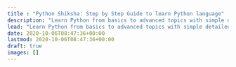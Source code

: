 ```yaml
---
title : "Python Shiksha: Step by Step Guide to learn Python language"
description: "Learn Python from basics to advanced topics with simple detailed tutorials and examples."
lead: "Learn Python from basics to advanced topics with simple detailed tutorials and examples."
date: 2020-10-06T08:47:36+00:00
lastmod: 2020-10-06T08:47:36+00:00
draft: true
images: []
---
```

